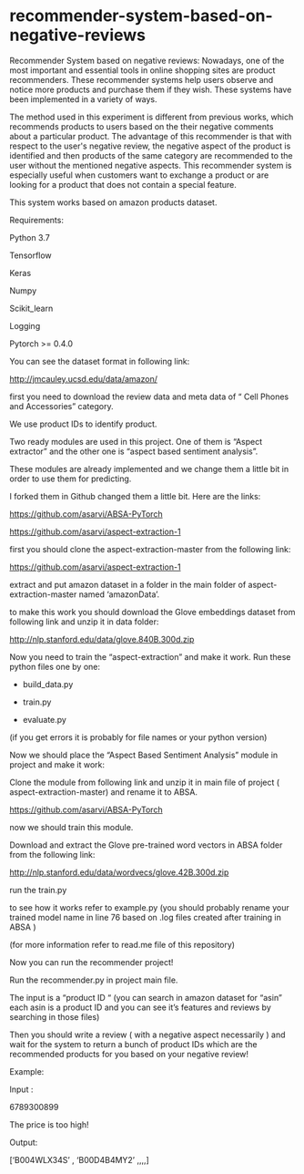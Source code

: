 # recommender-system-based-on-negative-reviews
Recommender System based on negative reviews:
Nowadays, one of the most important and essential tools in online shopping sites are product recommenders. These recommender systems help users observe and notice more products and purchase them if they wish.
These systems have been implemented in a variety of ways.

The method used in this experiment is different from previous works, which recommends  products to users  based on the their negative comments about a particular product. The advantage of this recommender is that  with respect to the user's negative review,  the negative aspect of the product is identified and then products of the same category are recommended to the user without the mentioned negative aspects. This recommender  system is especially useful when customers want to exchange a product or are looking for a product that does not contain a special feature.

This system works based on amazon products dataset.

Requirements:

Python 3.7

Tensorflow

Keras

Numpy

Scikit_learn

Logging

Pytorch >= 0.4.0

You can see the dataset format in following link:

http://jmcauley.ucsd.edu/data/amazon/ 

first you need to  download the review data and meta data of “ Cell Phones and Accessories” category.

We use product IDs to identify product.

Two ready modules are used in this project. One of them is “Aspect extractor” and the other one is “aspect based sentiment analysis”. 

These modules are already implemented and we change them a little bit in order to use them for predicting.

I forked them in Github changed them a little bit. Here are the links:

https://github.com/asarvi/ABSA-PyTorch

https://github.com/asarvi/aspect-extraction-1

first you should clone the aspect-extraction-master from the following link:

https://github.com/asarvi/aspect-extraction-1

extract  and put amazon dataset in a folder in the main folder of aspect-extraction-master named ‘amazonData’.

to make this work you should download the Glove embeddings dataset from following link and unzip it in data folder:

http://nlp.stanford.edu/data/glove.840B.300d.zip

Now you need to train the “aspect-extraction” and make it work. Run these python files one by one:

-	build_data.py

-	train.py

-	evaluate.py

(if you get errors it is probably for file names or your python version)

Now we should place the “Aspect Based Sentiment Analysis” module in project and make it work:

Clone the module from following link and unzip it in main file of project ( aspect-extraction-master) and rename it to ABSA.

https://github.com/asarvi/ABSA-PyTorch

now we should train this module.

Download and extract the Glove pre-trained word vectors in ABSA folder from the following link:

http://nlp.stanford.edu/data/wordvecs/glove.42B.300d.zip 

run the train.py

to see how it works refer to example.py (you should probably rename your trained model name in line 76  based on .log files created after training in  ABSA  )

(for more information refer to read.me file of this repository)

Now you can run the recommender project!

Run the recommender.py in project main file.

The input is a “product ID “ (you can search in amazon dataset for “asin” each asin is a product ID and you can see it’s features and reviews by searching in those files)

Then you should write  a review ( with a negative aspect necessarily ) and wait for the system to return a bunch of product IDs which are the recommended products for you based on your negative review! 

Example:

Input :

6789300899

The price is too high!

Output:

[‘B004WLX34S’ , ‘B00D4B4MY2’ ,,,,]


 



